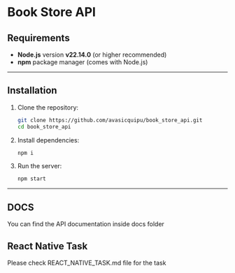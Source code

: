 # Book Store API

## Requirements

- **Node.js** version **v22.14.0** (or higher recommended)
- **npm** package manager (comes with Node.js)

---

## Installation

1. Clone the repository:

   ```bash
   git clone https://github.com/avasicquipu/book_store_api.git
   cd book_store_api
   ```

2. Install dependencies:

   ```bash
   npm i
   ```

3. Run the server:
   ```bash
   npm start
   ```

---

## DOCS

You can find the API documentation inside docs folder

## React Native Task

Please check REACT_NATIVE_TASK.md file for the task
